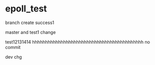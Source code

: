 # epoll_test

branch create success1

master and test1 change

test12131414
hhhhhhhhhhhhhhhhhhhhhhhhhhhhhhhhhhhhhhhhhhh no commit

dev chg
